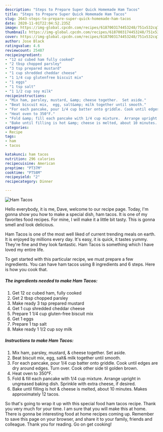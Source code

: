 ```yaml
---
description: "Steps to Prepare Super Quick Homemade Ham Tacos"
title: "Steps to Prepare Super Quick Homemade Ham Tacos"
slug: 2643-steps-to-prepare-super-quick-homemade-ham-tacos
date: 2020-11-01T22:04:52.235Z
image: https://img-global.cpcdn.com/recipes/6187003174453248/751x532cq70/ham-tacos-recipe-main-photo.jpg
thumbnail: https://img-global.cpcdn.com/recipes/6187003174453248/751x532cq70/ham-tacos-recipe-main-photo.jpg
cover: https://img-global.cpcdn.com/recipes/6187003174453248/751x532cq70/ham-tacos-recipe-main-photo.jpg
author: Jose Black
ratingvalue: 4.6
reviewcount: 25487
recipeingredient:
- "12 oz cubed ham fully cooked"
- "2 tbsp chopped parsley"
- "3 tsp prepared mustard"
- "1 cup shredded cheddar cheese"
- "1 1/4 cup glutenfree biscuit mix"
- "1 eggs"
- "1 tsp salt"
- "1 1/2 cup soy milk"
recipeinstructions:
- "Mix ham, parsley, mustard, &amp; cheese together.  Set aside."
- "Beat biscuit mix,  egg, salt&amp; milk together until smooth."
- "For each pancake, pour 1/4 cup batter onto griddle. Cook until edges are dry around edges. Turn over. Cook other side til golden brown."
- "Heat oven to 350°F."
- "Fold &amp; fill each pancake with 1/4 cup mixture.  Arrange upright in ungreased baking dish. Sprinkle with extra cheese, if desired."
- "Bake until filling is hot &amp; cheese is melted, about 10 minutes. Makes approximately 12 tacos."
categories:
- Recipe
tags:
- ham
- tacos

katakunci: ham tacos 
nutrition: 296 calories
recipecuisine: American
preptime: "PT37M"
cooktime: "PT58M"
recipeyield: "2"
recipecategory: Dinner

---
```



![Ham Tacos](https://img-global.cpcdn.com/recipes/6187003174453248/751x532cq70/ham-tacos-recipe-main-photo.jpg)

Hello everybody, it is me, Dave, welcome to our recipe page. Today, I'm gonna show you how to make a special dish, ham tacos. It is one of my favorites food recipes. For mine, I will make it a little bit tasty. This is gonna smell and look delicious.

Ham Tacos is one of the most well liked of current trending meals on earth. It is enjoyed by millions every day. It's easy, it is quick, it tastes yummy. They're fine and they look fantastic. Ham Tacos is something which I have loved my entire life.




To get started with this particular recipe, we must prepare a few ingredients. You can have ham tacos using 8 ingredients and 6 steps. Here is how you cook that.

<!--inarticleads1-->

##### The ingredients needed to make Ham Tacos:

1. Get 12 oz cubed ham, fully cooked
1. Get 2 tbsp chopped parsley
1. Make ready 3 tsp prepared mustard
1. Get 1 cup shredded cheddar cheese
1. Prepare 1 1/4 cup gluten-free biscuit mix
1. Get 1 eggs
1. Prepare 1 tsp salt
1. Make ready 1 1/2 cup soy milk




<!--inarticleads2-->

##### Instructions to make Ham Tacos:

1. Mix ham, parsley, mustard, &amp; cheese together.  Set aside.
1. Beat biscuit mix,  egg, salt&amp; milk together until smooth.
1. For each pancake, pour 1/4 cup batter onto griddle. Cook until edges are dry around edges. Turn over. Cook other side til golden brown.
1. Heat oven to 350°F.
1. Fold &amp; fill each pancake with 1/4 cup mixture.  Arrange upright in ungreased baking dish. Sprinkle with extra cheese, if desired.
1. Bake until filling is hot &amp; cheese is melted, about 10 minutes. Makes approximately 12 tacos.




So that's going to wrap it up with this special food ham tacos recipe. Thank you very much for your time. I am sure that you will make this at home. There is gonna be interesting food at home recipes coming up. Remember to save this page on your browser, and share it to your family, friends and colleague. Thank you for reading. Go on get cooking!
